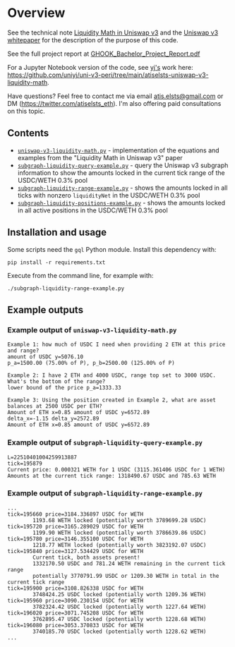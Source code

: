 # Overview

See the technical note [Liquidity Math in Uniswap v3](http://atiselsts.github.io/pdfs/uniswap-v3-liquidity-math.pdf) and the [Uniswap v3 whitepaper](https://uniswap.org/whitepaper-v3.pdf) for the description of the purpose of this code.

See the full project report at [GHOOK_Bachelor_Project_Report.pdf](https://github.com/Loris-EPFL/uniswap-v3-volatility-BA5/files/13778318/GHOOK_Bachelor_Project_Report.pdf)

For a Jupyter Notebook version of the code, see [yj's](https://github.com/uniyj) work here: https://github.com/uniyj/uni-v3-peri/tree/main/atiselsts-uniswap-v3-liquidity-math.

Have questions? Feel free to contact me via email atis.elsts@gmail.com or DM (https://twitter.com/atiselsts_eth). I'm also offering paid consultations on this topic.

## Contents

* [`uniswap-v3-liquidity-math.py`](uniswap-v3-liquidity-math.py) - implementation of the equations and examples from the "Liquidity Math in Uniswap v3" paper
* [`subgraph-liquidity-query-example.py`](subgraph-liquidity-query-example.py) - query the Uniswap v3 subgraph information to show the amounts locked in the current tick range of the USDC/WETH 0.3% pool
* [`subgraph-liquidity-range-example.py`](subgraph-liquidity-range-example.py) - shows the amounts locked in all ticks with nonzero `liquidityNet` in the USDC/WETH 0.3% pool
* [`subgraph-liquidity-positions-example.py`](subgraph-liquidity-positions-example.py) - shows the amounts locked in all active positions in the USDC/WETH 0.3% pool

## Installation and usage


Some scripts need the `gql` Python module. Install this dependency with:

    pip install -r requirements.txt

Execute from the command line, for example with:

    ./subgraph-liquidity-range-example.py

## Example outputs

### Example output of `uniswap-v3-liquidity-math.py`

```
Example 1: how much of USDC I need when providing 2 ETH at this price and range?
amount of USDC y=5076.10
p_a=1500.00 (75.00% of P), p_b=2500.00 (125.00% of P)

Example 2: I have 2 ETH and 4000 USDC, range top set to 3000 USDC. What's the bottom of the range?
lower bound of the price p_a=1333.33

Example 3: Using the position created in Example 2, what are asset balances at 2500 USDC per ETH?
Amount of ETH x=0.85 amount of USDC y=6572.89
delta_x=-1.15 delta_y=2572.89
Amount of ETH x=0.85 amount of USDC y=6572.89
```

### Example output of `subgraph-liquidity-query-example.py`

```
L=22510401004259913887
tick=195879
Current price: 0.000321 WETH for 1 USDC (3115.361406 USDC for 1 WETH)
Amounts at the current tick range: 1318490.67 USDC and 785.63 WETH
```

### Example output of `subgraph-liquidity-range-example.py`

```
...
tick=195660 price=3184.336897 USDC for WETH
        1193.68 WETH locked (potentially worth 3789699.28 USDC)
tick=195720 price=3165.289029 USDC for WETH
        1199.90 WETH locked (potentially worth 3786639.86 USDC)
tick=195780 price=3146.355100 USDC for WETH
        1218.77 WETH locked (potentially worth 3823192.07 USDC)
tick=195840 price=3127.534429 USDC for WETH
        Current tick, both assets present!
        1332170.50 USDC and 781.24 WETH remaining in the current tick range
        potentially 3770791.99 USDC or 1209.30 WETH in total in the current tick range
tick=195900 price=3108.826338 USDC for WETH
        3748424.25 USDC locked (potentially worth 1209.36 WETH)
tick=195960 price=3090.230154 USDC for WETH
        3782324.42 USDC locked (potentially worth 1227.64 WETH)
tick=196020 price=3071.745208 USDC for WETH
        3762895.47 USDC locked (potentially worth 1228.68 WETH)
tick=196080 price=3053.370833 USDC for WETH
        3740185.70 USDC locked (potentially worth 1228.62 WETH)
...
```
